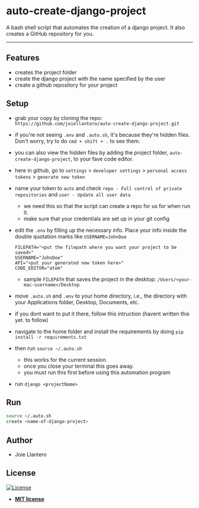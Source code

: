 # auto-create-django-project

A bash shell script that automates the creation of a django project. It also creates a GitHub repository for you.

---
## Features
- creates the project folder
- create the django project with the name specified by the user
- create a github repository for your project

## Setup
- grab your copy by cloning the repo: `https://github.com/joiellantero/auto-create-django-project.git`

- if you're not seeing `.env` and `.auto.sh`, it's because they're hidden files. Don't worry, try to do `cmd + shift + .` to see them.

- you can also view the hidden files by adding the project folder, `auto-create-django-project`, to your fave code editor.

- here in github, go to `settings` > `developer settings` > `personal access tokens` > `generate new token`

- name your token to `auto` and check `repo - Full control of private repositories` and `user - Update all user data`
  - we need this so that the script can create a repo for us for when run it.
  - make sure that your credentials are set up in your git config

- edit the `.env` by filling up the necessary info. Place your info inside the double quotation marks like `USERNAME=JohnDoe`

  ```plaintext
  FILEPATH="<put the filepath where you want your project to be saved>"
  USERNAME="JohnDoe"
  API="<put your generated new token here>"
  CODE_EDITOR="atom"
  ```
  - sample `FILEPATH` that saves the project in the desktop:  `/Users/<your-mac-username>/Desktop`

- move `.auto.sh` and `.env` to your home directory, i.e., the directory with your Applications folder, Desktop, Documents, etc.

- if you dont want to put it there, follow this intruction (havent written this yet. to follow)

- navigate to the home folder and install the requirements by doing `pip install -r requirements.txt`

- then run `source ~/.auto.sh`
  - this works for the current session.
  - once you close your terminal this goes away.
  - you must run this first before using this automation program

- run `django <projectName>`

## Run

```bash
source ~/.auto.sh
create <name-of-django-project>
```

## Author

- Joie Llantero

## License

[![License](http://img.shields.io/:license-mit-blue.svg?style=flat-square)](http://badges.mit-license.org)

- **[MIT license](http://opensource.org/licenses/mit-license.php)**
